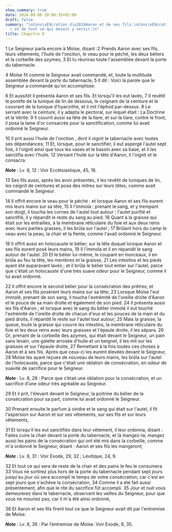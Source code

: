 ```yaml
---
show_summary: true
date: 2024-09-06 20:00:35+02:00
draft: false
summary: "\nCons\xE9cration d\u2019Aaron et de ses fils.\nCons\xE9cration du tabernacle\
  \ et de tout ce qui devait y servir.\n"
title: Chapitre 8
---
```





1 Le Seigneur parla encore à Moïse, disant :2 Prends Aaron avec ses fils, leurs vêtements, l'huile de l'onction, le veau pour le péché, les deux béliers et la corbeille des azymes, 3 Et tu réuniras toute l'assemblée devant la porte du tabernacle.


4 Moïse fit comme le Seigneur avait commandé, et, toute la multitude assemblée devant la porte du tabernacle, 5 Il dit : Voici la parole que le Seigneur a commandé qu'on accomplisse.


6 Et aussitôt il présenta Aaron et ses fils. Et lorsqu'il les eut lavés, 7 Il revêtit le pontife de la tunique de lin de dessous, le ceignant de la ceinture et le couvrant de la tunique d'hyacinthe, et il mit l'éphod par-dessus. 8 Le serrant avec la ceinture, il y adapta le pectoral, sur lequel était : La Doctrine et la Vérité. 9 Il couvrit aussi sa tête de la tiare, et sur la tiare, contre le front, il posa la lame d'or consacrée pour la sanctification, comme lui avait ordonné le Seigneur.


10 Il prit aussi l'huile de l'onction , dont il oignit le tabernacle avec toutes ses dépendances; 11 Et, lorsque, pour le sanctifier, il eut aspergé l'autel sept fois, il l'oignit ainsi que tous les vases et le bassin avec sa base, et il les sanctifia avec l'huile. 12 Versant l'huile sur la tête d'Aaron, il l'oignit et le consacra.

***Note*** :  Lv. 8, 12 : Voir Ecclésiastique, 45, 18.


13 Ses fils aussi, après les avoir présentés, il les revêtit de tuniques de lin, les ceignit de ceintures et posa des mitres sur leurs têtes, comme avait commandé le Seigneur.


14 Il offrit encore le veau pour le péché : et lorsque Aaron et ses fils eurent mis leurs mains sur sa tête, 15 Il l'immola : prenant le sang, et y trempant son doigt, il toucha les cornes de l'autel tout autour ; l'autel purifié et sanctifié, il y répandit le reste du sang au pied. 16 Quant à la graisse qui était sur les entrailles, à la membrane réticulaire du foie et aux deux reins avec leurs parties grasses, il les brûla sur l'autel ; 17 Brûlant hors du camp le veau avec la peau, la chair et la fiente, comme l'avait ordonné le Seigneur.


18 Il offrit aussi en holocauste le bélier; sur la tête duquel lorsque Aaron et ses fils eurent posé leurs mains, 19 Il l'immola et il en répandit le sang autour de l'autel. 20 Et le bélier lui-même, le coupant en morceaux, il en brûla au feu la tête, les membres et la graisse, 21 Les intestins et les pieds ayant été auparavant lavés ; et il brûla le bélier tout entier sur l'autel, parce que c'était un holocauste d'une très suave odeur pour le Seigneur, comme il lui avait ordonné.


22 Il offrit encore le second bélier pour la consécration des prêtres; et Aaron et ses fils posèrent leurs mains sur sa tête; 23 Lorsque Moïse l'eut immolé, prenant de son sang, il toucha l'extrémité de l'oreille droite d'Aaron et le pouce de sa main droite et également de son pied. 24 Il présenta aussi les fils d'Aaron ; et lorsque avec le sang du bélier immolé il eut touché l'extrémité de l'oreille droite de chacun d'eux et les pouces de la main et du pied droits, il répandit le reste sur l'autel tout autour; 25 Mais la graisse, la queue, toute la graisse qui couvre les intestins, la membrane réticulaire du foie et les deux reins avec leurs graisses et l'épaule droite, il les sépara. 26 Or, prenant de la corbeille des azymes, qui était devant le Seigneur, un pain sans levain, une galette arrosée d'huile et un beignet, il les mit sur les graisses et sur l'épaule droite, 27 Remettant à la fois toutes ces choses à Aaron et à ses fils. Après que ceux-ci les eurent élevées devant le Seigneur, 28 Moïse les ayant
reçues de nouveau de leurs mains, les brûla sur l'autel de l'holocauste, parce que c'était une oblation de consécration, en odeur de suavité de sacrifice pour le Seigneur.

***Note*** :  Lv. 8, 28 : Parce que c’était une oblation pour la consécration, et un sacrifice d’une odeur très agréable au Seigneur.

29 Et il prit, l'élevant devant le Seigneur, la poitrine du bélier de la consécration pour sa part, comme lui avait ordonné le Seigneur.


30 Prenant ensuite le parfum à oindre et le sang qui était sur l'autel, il fit l'aspersion sur Aaron et sur ses vêtements, sur ses fils et sur leurs vêtements,


31 Et lorsqu'il les eut sanctifiés dans leur vêtement, il leur ordonna, disant : Faites cuire la chair devant la porte du tabernacle, et là mangez-la; mangez aussi les pains de la consécration qui ont été mis dans la corbeille, comme m'a ordonné le Seigneur, disant : Aaron et ses fils les mangeront;

***Note*** :  Lv. 8, 31 : Voir Exode, 29, 32 ; Lévitique, 24, 9.

32 Et tout ce qui sera de reste de la chair et des pains le feu le consumera. 33 Vous ne sortirez plus hors de la porte du tabernacle pendant sept jours jusqu'au jour où sera accompli le temps de votre consécration; car c'est en sept jours que s'achève la consécration, 34 Comme il a été fait aussi présentement, afin que le rite du sacrifice fût accompli. 35 Jour et nuit vous demeurerez dans le tabernacle, observant les veilles du Seigneur, pour que vous ne mouriez pas; car il m'a été ainsi ordonné,


36 Et Aaron et ses fils firent tout ce que le Seigneur avait dit par l'entremise de Moïse.

***Note*** :  Lv. 8, 36 : Par l’entremise de Moïse. Voir Exode, 9, 35.

